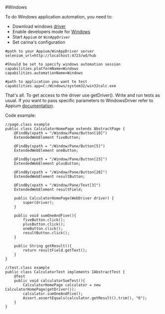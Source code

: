 #Windows

To do Windows application automation, you need to:

* Download windows [driver](https://github.com/Microsoft/WinAppDriver/releases)
* Enable developers mode for [Windows](https://docs.microsoft.com/en-us/windows/apps/get-started/enable-your-device-for-development)
* Start `Appium` or `WinAppDriver`
* Set carina's configuration

```
#path to your Appium/WinAppDriver server
selenium_url=http://localhost:4723/wd/hub

#Should be set to specify windows automation session
capabilities.platformName=Windows
capabilities.automationName=Windows

#path to application you want to test	
capabilities.app=C:/Windows/system32/win32calc.exe
```

That's all. To get access to the driver use getDriver(). Write and run tests as usual. If you want to pass specific parameters to WindowsDriver refer to Appium [documentation](https://github.com/appium/appium-windows-driver#windowsdriver-specific-capabilities).

Code example:

```
//page.class example
public class CalculatorHomePage extends AbstractPage {
    @FindBy(xpath = "/Window/Pane/Button[10]")
    ExtendedWebElement fiveButton;
    
    @FindBy(xpath = "/Window/Pane/Button[5]")
    ExtendedWebElement oneButton;
    
    @FindBy(xpath = "/Window/Pane/Button[23]")
    ExtendedWebElement plusButton;
    
    @FindBy(xpath = "/Window/Pane/Button[28]")
    ExtendedWebElement resultButton;
    
    @FindBy(xpath = "/Window/Pane/Text[3]")
    ExtendedWebElement resultField;
    
    public CalculatorHomePage(WebDriver driver) {
        super(driver);
    }
    
    public void sumOneAndFive(){
        fiveButton.click();
        plusButton.click();
        oneButton.click();
        resultButton.click();
    }
    
    public String getResult(){
        return resultField.getText();
    }
}
```


```
//test.class example
public class CalculatorTest implements IAbstractTest {
    @Test
    public void calculatorSumTest(){
        CalculatorHomePage calculator = new CalculatorHomePage(getDriver());
        calculator.sumOneAndFive();
        Assert.assertEquals(calculator.getResult().trim(), "6");
    }
}
```
